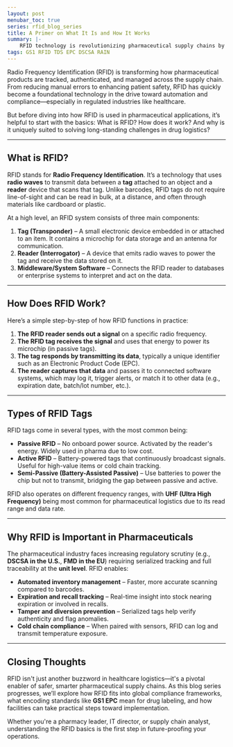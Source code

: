 ```yaml
---
layout: post
menubar_toc: true
series: rfid_blog_series
title: A Primer on What It Is and How It Works
summary: |-
    RFID technology is revolutionizing pharmaceutical supply chains by enabling automated, accurate, and secure tracking of drug products. Unlike barcodes, RFID tags can be read in bulk, at a distance, and without line-of-sight, making them ideal for improving inventory management, verifying authenticity, and ensuring regulatory compliance. This introductory blog post breaks down how RFID works, the different types of tags, and why it’s especially valuable in meeting U.S. DSCSA and EU FMD requirements for unit-level traceability. As the series continues, it will explore how RFID supports compliance, standardization, and practical implementation across healthcare logistics.
tags: GS1 RFID TDS EPC DSCSA RAIN
---
```

Radio Frequency Identification (RFID) is transforming how pharmaceutical products are tracked, authenticated, and managed across the supply chain. From reducing manual errors to enhancing patient safety, RFID has quickly become a foundational technology in the drive toward automation and compliance—especially in regulated industries like healthcare.

But before diving into how RFID is used in pharmaceutical applications, it’s helpful to start with the basics: What is RFID? How does it work? And why is it uniquely suited to solving long-standing challenges in drug logistics?

---

## What is RFID?

RFID stands for **Radio Frequency Identification**. It’s a technology that uses **radio waves** to transmit data between a **tag** attached to an object and a **reader** device that scans that tag. Unlike barcodes, RFID tags do not require line-of-sight and can be read in bulk, at a distance, and often through materials like cardboard or plastic.

At a high level, an RFID system consists of three main components:

1. **Tag (Transponder)** – A small electronic device embedded in or attached to an item. It contains a microchip for data storage and an antenna for communication.
2. **Reader (Interrogator)** – A device that emits radio waves to power the tag and receive the data stored on it.
3. **Middleware/System Software** – Connects the RFID reader to databases or enterprise systems to interpret and act on the data.

---

## How Does RFID Work?

Here’s a simple step-by-step of how RFID functions in practice:

1. **The RFID reader sends out a signal** on a specific radio frequency.
2. **The RFID tag receives the signal** and uses that energy to power its microchip (in passive tags).
3. **The tag responds by transmitting its data**, typically a unique identifier such as an Electronic Product Code (EPC).
4. **The reader captures that data** and passes it to connected software systems, which may log it, trigger alerts, or match it to other data (e.g., expiration date, batch/lot number, etc.).

---

## Types of RFID Tags

RFID tags come in several types, with the most common being:

* **Passive RFID** – No onboard power source. Activated by the reader's energy. Widely used in pharma due to low cost.
* **Active RFID** – Battery-powered tags that continuously broadcast signals. Useful for high-value items or cold chain tracking.
* **Semi-Passive (Battery-Assisted Passive)** – Use batteries to power the chip but not to transmit, bridging the gap between passive and active.

RFID also operates on different frequency ranges, with **UHF (Ultra High Frequency)** being most common for pharmaceutical logistics due to its read range and data rate.

---

## Why RFID is Important in Pharmaceuticals

The pharmaceutical industry faces increasing regulatory scrutiny (e.g., **DSCSA in the U.S.**, **FMD in the EU**) requiring serialized tracking and full traceability at the **unit level**. RFID enables:

* **Automated inventory management** – Faster, more accurate scanning compared to barcodes.
* **Expiration and recall tracking** – Real-time insight into stock nearing expiration or involved in recalls.
* **Tamper and diversion prevention** – Serialized tags help verify authenticity and flag anomalies.
* **Cold chain compliance** – When paired with sensors, RFID can log and transmit temperature exposure.

---

## Closing Thoughts

RFID isn't just another buzzword in healthcare logistics—it's a pivotal enabler of safer, smarter pharmaceutical supply chains. As this blog series progresses, we’ll explore how RFID fits into global compliance frameworks, what encoding standards like **GS1 EPC** mean for drug labeling, and how facilities can take practical steps toward implementation.

Whether you're a pharmacy leader, IT director, or supply chain analyst, understanding the RFID basics is the first step in future-proofing your operations.
